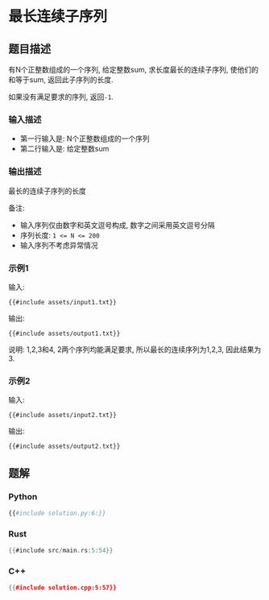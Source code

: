 # 最长连续子序列

## 题目描述

有N个正整数组成的一个序列, 给定整数sum, 求长度最长的连续子序列, 使他们的和等于sum, 返回此子序列的长度.

如果没有满足要求的序列, 返回`-1`.

### 输入描述

- 第一行输入是: N个正整数组成的一个序列
- 第二行输入是: 给定整数sum

### 输出描述

最长的连续子序列的长度

备注:

- 输入序列仅由数字和英文逗号构成, 数字之间采用英文逗号分隔
- 序列长度: `1 <= N <= 200`
- 输入序列不考虑异常情况

### 示例1

输入:

```text
{{#include assets/input1.txt}}
```

输出:

```text
{{#include assets/output1.txt}}
```

说明: 1,2,3和4, 2两个序列均能满足要求, 所以最长的连续序列为1,2,3, 因此结果为3.

### 示例2

输入:

```text
{{#include assets/input2.txt}}
```

输出:

```text
{{#include assets/output2.txt}}
```

## 题解

### Python

```python
{{#include solution.py:6:}}
```

### Rust

```rust
{{#include src/main.rs:5:54}}
```

### C++

```cpp
{{#include solution.cpp:5:57}}
```